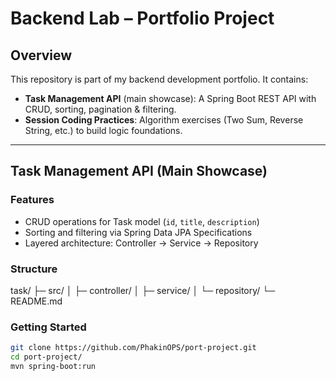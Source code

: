 # Backend Lab – Portfolio Project

##  Overview
This repository is part of my backend development portfolio.
It contains:
- **Task Management API** (main showcase): A Spring Boot REST API with CRUD, sorting, pagination & filtering.
- **Session Coding Practices**: Algorithm exercises (Two Sum, Reverse String, etc.) to build logic foundations.

---

## Task Management API (Main Showcase)
### Features
- CRUD operations for Task model (`id`, `title`, `description`)
- Sorting and filtering via Spring Data JPA Specifications
- Layered architecture: Controller → Service → Repository

### Structure
task/
├─ src/
│ ├─ controller/
│ ├─ service/
│ └─ repository/
└─ README.md

### Getting Started
```bash
git clone https://github.com/PhakinOPS/port-project.git
cd port-project/
mvn spring-boot:run
```